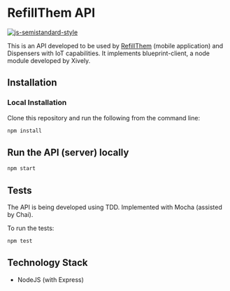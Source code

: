 # RefillThem API

[![js-semistandard-style](https://img.shields.io/badge/code%20style-semistandard-brightgreen.svg?style=flat-square)](https://github.com/Flet/semistandard)

This is an API developed to be used by [RefillThem](https://github.com/Altoros/refill-them) (mobile application) and Dispensers with IoT capabilities. It implements blueprint-client, a node module developed by Xively.

## Installation

### Local Installation

Clone this repository and run the following from the command line:

```sh
npm install
```

## Run the API (server) locally

```sh
npm start
```

## Tests

The API is being developed using TDD. Implemented with Mocha (assisted by Chai).

To run the tests:
```sh
npm test
```

## Technology Stack

- NodeJS (with Express)